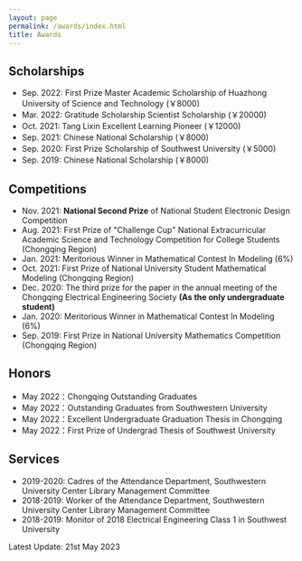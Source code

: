 ```yaml
---
layout: page
permalink: /awards/index.html
title: Awards
---
```


## Scholarships

- Sep. 2022: First Prize Master Academic Scholarship of Huazhong University of Science and Technology (￥8000)<br>
- Mar. 2022: Gratitude Scholarship Scientist Scholarship (￥20000)<br>
- Oct. 2021: Tang Lixin Excellent Learning Pioneer (￥12000)<br>
- Sep. 2021: Chinese National Scholarship (￥8000)<br>
- Sep. 2020: First Prize Scholarship of Southwest University  (￥5000)<br>
- Sep. 2019: Chinese National Scholarship (￥8000)<br>

## Competitions

- Nov. 2021: **National Second Prize** of National Student Electronic Design Competition
- Aug. 2021: First Prize of "Challenge Cup" National Extracurricular Academic Science and Technology Competition for College Students (Chongqing Region)
- Jan. 2021: Meritorious Winner in Mathematical Contest In Modeling (6%)
- Oct. 2021: First Prize of National University Student Mathematical Modeling (Chongqing Region)
- Dec.  2020: The third prize for the paper in the annual meeting of the Chongqing Electrical Engineering Society **(As the only undergraduate student)**
- Jan. 2020: Meritorious Winner in Mathematical Contest In Modeling (6%)
- Sep. 2019: First Prize in National University Mathematics Competition (Chongqing Region)

## Honors

- May 2022：Chongqing Outstanding Graduates
- May 2022：Outstanding Graduates from Southwestern University
- May 2022：Excellent Undergraduate Graduation Thesis in Chongqing
- May 2022：First Prize of Undergrad Thesis of Southwest University

## Services

- 2019-2020: Cadres of the Attendance Department, Southwestern University Center Library Management Committee
- 2018-2019: Worker of the Attendance Department, Southwestern University Center Library Management Committee
- 2018-2019: Monitor of 2018 Electrical Engineering Class 1 in Southwest University

Latest Update: 21st May 2023 &nbsp; 
